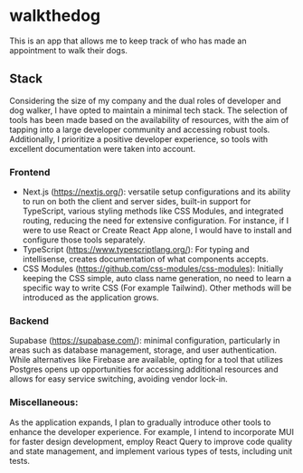 # walkthedog

This is an app that allows me to keep track of who has made an appointment to walk their dogs.

## Stack

Considering the size of my company and the dual roles of developer and dog walker, I have opted to maintain a minimal tech stack. The selection of tools has been made based on the availability of resources, with the aim of tapping into a large developer community and accessing robust tools. Additionally, I prioritize a positive developer experience, so tools with excellent documentation were taken into account.

### Frontend

- Next.js (https://nextjs.org/): versatile setup configurations and its ability to run on both the client and server sides, built-in support for TypeScript, various styling methods like CSS Modules, and integrated routing, reducing the need for extensive configuration. For instance, if I were to use React or Create React App alone, I would have to install and configure those tools separately.
- TypeScript (https://www.typescriptlang.org/): For typing and intellisense, creates documentation of what components accepts.
- CSS Modules (https://github.com/css-modules/css-modules): Initially keeping the CSS simple, auto class name generation, no need to learn a specific way to write CSS (For example Tailwind). Other methods will be introduced as the application grows.

### Backend

Supabase (https://supabase.com/): minimal configuration, particularly in areas such as database management, storage, and user authentication. While alternatives like Firebase are available, opting for a tool that utilizes Postgres opens up opportunities for accessing additional resources and allows for easy service switching, avoiding vendor lock-in.

### Miscellaneous:

As the application expands, I plan to gradually introduce other tools to enhance the developer experience. For example, I intend to incorporate MUI for faster design development, employ React Query to improve code quality and state management, and implement various types of tests, including unit tests.

